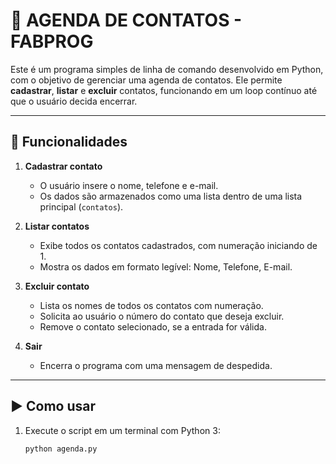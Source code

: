 # 📒 AGENDA DE CONTATOS - FABPROG

Este é um programa simples de linha de comando desenvolvido em Python, com o objetivo de gerenciar uma agenda de contatos. Ele permite **cadastrar**, **listar** e **excluir** contatos, funcionando em um loop contínuo até que o usuário decida encerrar.

---

## 🧩 Funcionalidades

1. **Cadastrar contato**
   - O usuário insere o nome, telefone e e-mail.
   - Os dados são armazenados como uma lista dentro de uma lista principal (`contatos`).

2. **Listar contatos**
   - Exibe todos os contatos cadastrados, com numeração iniciando de 1.
   - Mostra os dados em formato legível: Nome, Telefone, E-mail.

3. **Excluir contato**
   - Lista os nomes de todos os contatos com numeração.
   - Solicita ao usuário o número do contato que deseja excluir.
   - Remove o contato selecionado, se a entrada for válida.

4. **Sair**
   - Encerra o programa com uma mensagem de despedida.

---

## ▶️ Como usar

1. Execute o script em um terminal com Python 3:

   ```bash
   python agenda.py
